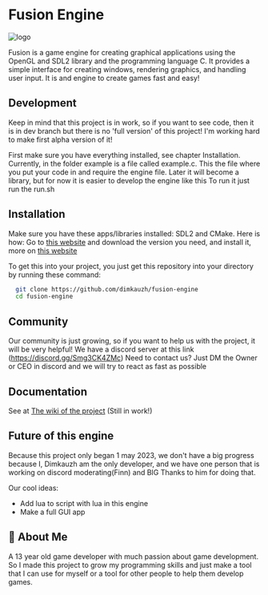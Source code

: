 # Fusion Engine 
![logo](https://user-images.githubusercontent.com/106883655/233103547-5693b2a3-22b9-4b68-ac2a-7220f16d48df.png)

Fusion is a game engine for creating graphical applications using the 
OpenGL and SDL2 library and the programming language C. It provides a simple interface for creating windows, 
rendering graphics, and handling user input. It is and engine to create 
games fast and easy!




## Development

Keep in mind that this project is in work, so if you want to see code, 
then it is in dev branch but there is no 'full version' of this project! 
I'm working hard to make first alpha version of it!

First make sure you have everything installed, see chapter Installation.
Currently, in the folder example is a file called example.c. This the file where you put your code in and require the engine file. Later it will become a library, but for now it is easier to develop the engine like this To run it just run the run.sh


## Installation

Make sure you have these apps/libraries installed: SDL2 and CMake.
Here is how:
  Go to [this website](https://github.com/libsdl-org/SDL/releases) and download the version you need, and install it, more on [this website](https://libsdl.org/)

To get this into your project, you just get this repository into your 
directory by running these command:

```bash
  git clone https://github.com/dimkauzh/fusion-engine
  cd fusion-engine
```

## Community
Our community is just growing, so if you want to help us with the project, 
it will be very helpful!
We have a discord server at this link (https://discord.gg/Smg3CK4ZMc)
Need to contact us? Just DM the Owner or CEO in discord and we will try to react as fast as possible

## Documentation

See at [The wiki of the project](https://github.com/dimkauzh/fusion-engine/wiki) (Still in work!)

## Future of this engine
Because this project only began 1 may 2023, we don't have a big progress because I, Dimkauzh am the only developer, and we have one person that is working on discord moderating(Finn) and BIG Thanks to him for doing that.

Our cool ideas:
  - Add lua to script with lua in this engine
  - Make a full GUI app

## 🚀 About Me
A 13 year old game developer with much passion about game development. So I made this project to grow my programming skills and just make a tool that I can use for myself or a tool for other people to help them develop games.

